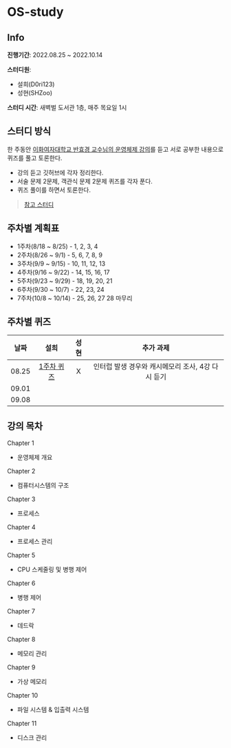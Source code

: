 # OS-study

## Info

**진행기간**: 2022.08.25 ~ 2022.10.14

**스터디원**:
+ 설희(D0ri123)
+ 성현(SHZoo)

**스터디 시간**: 새벽벌 도서관 1층, 매주 목요일 1시

## 스터디 방식
한 주동안 [이화여자대학교 반효경 교수님의 운영체제 강의](http://www.kocw.net/home/search/kemView.do?kemId=1046323)를 듣고 서로 공부한 내용으로 퀴즈를 풀고 토론한다.
+ 강의 듣고 깃허브에 각자 정리한다.
+ 서술 문제 2문제, 객관식 문제 2문제 퀴즈를 각자 푼다.
+ 퀴즈 풀이를 하면서 토론한다.

> [참고 스터디](https://github.com/superyodi/os-study)




## 주차별 계획표

- 1주차(8/18 ~ 8/25) - 1, 2, 3, 4
- 2주차(8/26 ~ 9/1) - 5, 6, 7, 8, 9
- 3주차(9/9 ~ 9/15) - 10, 11, 12, 13
- 4주차(9/16 ~ 9/22) - 14, 15, 16, 17
- 5주차(9/23 ~ 9/29) - 18, 19, 20, 21
- 6주차(9/30 ~ 10/7) - 22, 23, 24
- 7주차(10/8 ~ 10/14) - 25, 26, 27 28 마무리





## 주차별 퀴즈
|날짜|설희|성현|추가 과제|
|:------:|:---:|:---:|:---:|
|08.25|[1주차 퀴즈](https://forms.gle/X6e99SgU2FLjvaA26)|X|인터럽 발생 경우와 캐시메모리 조사, 4강 다시 듣기|
|09.01|||
|09.08|||

## 강의 목차
Chapter 1

- 운영체제 개요

Chapter 2

- 컴퓨터시스템의 구조

Chapter 3

- 프로세스

Chapter 4

- 프로세스 관리

Chapter 5

- CPU 스케줄링 및 병행 제어

Chapter 6

- 병행 제어

Chapter 7

- 데드락

Chapter 8

- 메모리 관리

Chapter 9

- 가상 메모리

Chapter 10

- 파일 시스템 & 입출력 시스템

Chapter 11

- 디스크 관리
